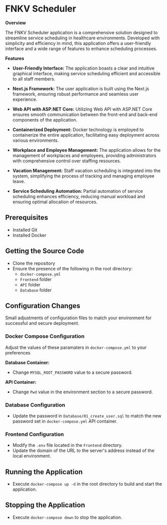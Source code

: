 
# FNKV Scheduler

**Overview**

The FNKV Scheduler application is a comprehensive solution designed to streamline service scheduling in healthcare environments. Developed with simplicity and efficiency in mind, this application offers a user-friendly interface and a wide range of features to enhance scheduling processes. 

**Features**

- **User-Friendly Interface:** The application boasts a clear and intuitive graphical interface, making service scheduling efficient and accessible to all staff members.

- **Next.js Framework:** The user application is built using the Next.js framework, ensuring robust performance and seamless user experience.

- **Web API with ASP.NET Core:** Utilizing Web API with ASP.NET Core ensures smooth communication between the front-end and back-end components of the application.

- **Containerized Deployment:** Docker technology is employed to containerize the entire application, facilitating easy deployment across various environments.

- **Workplace and Employee Management:** The application allows for the management of workplaces and employees, providing administrators with comprehensive control over staffing resources.

- **Vacation Management:** Staff vacation scheduling is integrated into the system, simplifying the process of tracking and managing employee leave.

- **Service Scheduling Automation:** Partial automation of service scheduling enhances efficiency, reducing manual workload and ensuring optimal allocation of resources.

## Prerequisites
- Installed Git 
- Installed Docker

## Getting the Source Code
- Clone the repository
- Ensure the presence of the following in the root directory:
  - `docker-compose.yml`
  - `Frontend` folder
  - `API` folder
  - `Database` folder

## Configuration Changes
Small adjustments of configuration files to match your environment for successful and secure deployment.

### Docker Compose Configuration
Adjust the values of these paramaters in `docker-compose.yml` to your preferences

**Database Container:**
- Change `MYSQL_ROOT_PASSWORD` value to a secure password.

**API Container:**
- Change `Pwd` value in the environment section to a secure password.

### Database Configuration
 - Update the password in `Database/01_create_user.sql` to match the new password set in `docker-compose.yml` API container.

### Frontend Configuration
- Modify the `.env` file located in the `Frontend` directory.
- Update the domain of the URL to the server's address instead of the local environment.

## Running the Application
- Execute `docker-compose up -d` in the root directory to build and start the application.

## Stopping the Application
- Execute `docker-compose down` to stop the application.
